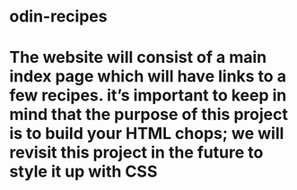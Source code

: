 # odin-recipes
# The website will consist of a main index page which will have links to a few recipes. it’s important to keep in mind that the purpose of this project is to build your HTML chops; we will revisit this project in the future to style it up with CSS